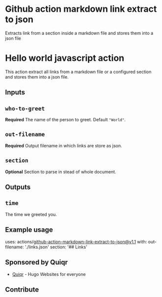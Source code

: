 # Github action markdown link extract to json

Extracts link from a section inside a markdown file and stores them into a json file

# Hello world javascript action

This action extract all links from a markdown file or a configured section and stores them into a json file.

## Inputs

## `who-to-greet`

**Required** The name of the person to greet. Default `"World"`.

## `out-filename`

**Required** Output filename in which links are store as json.

## `section`

**Optional** Section to parse in stead of whole document.


## Outputs

## `time`

The time we greeted you.

## Example usage

uses: actions/github-action-markdown-link-extract-to-json@v1.1
with:
  out-filename: './links.json'
  section: '## Links'

## Sponsored by Quiqr

- [Quiqr](https://quiqr.org) - Hugo Websites for everyone

## Contribute
